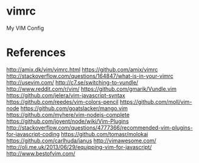 vimrc
=====

My VIM Config


References
=====
http://amix.dk/vim/vimrc.html
https://github.com/amix/vimrc
http://stackoverflow.com/questions/164847/what-is-in-your-vimrc
http://usevim.com/
http://c7.se/switching-to-vundle/
http://www.reddit.com/r/vim/
https://github.com/gmarik/Vundle.vim
https://github.com/jelera/vim-javascript-syntax
https://github.com/reedes/vim-colors-pencil
https://github.com/moll/vim-node
https://github.com/goatslacker/mango.vim
https://github.com/myhere/vim-nodejs-complete
https://github.com/joyent/node/wiki/Vim-Plugins
http://stackoverflow.com/questions/4777366/recommended-vim-plugins-for-javascript-coding
https://github.com/tomasr/molokai
https://github.com/carlhuda/janus
http://vimawesome.com/
http://oli.me.uk/2013/06/29/equipping-vim-for-javascript/
http://www.bestofvim.com/

